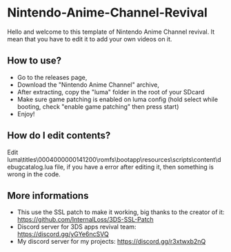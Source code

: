# Nintendo-Anime-Channel-Revival
Hello and welcome to this template of Nintendo Anime Channel revival. It mean that you have to edit it to add your own videos on it.

## How to use?
* Go to the releases page,
* Download the "Nintendo Anime Channel" archive,
* After extracting, copy the "luma" folder in the root of your SDcard
* Make sure game patching is enabled on luma config (hold select while booting, check "enable game patching" then press start)
* Enjoy!

## How do I edit contents?
Edit luma\titles\0004000000141200\romfs\bootapp\resources\scripts\content\debugcatalog.lua file, if you have a error after editing it, then something is wrong in the code.

## More informations
* This use the SSL patch to make it working, big thanks to the creator of it: https://github.com/InternalLoss/3DS-SSL-Patch
* Discord server for 3DS apps revival team: https://discord.gg/yGYe6ncSVQ
* My discord server for my projects: https://discord.gg/r3xtwxb2nQ
